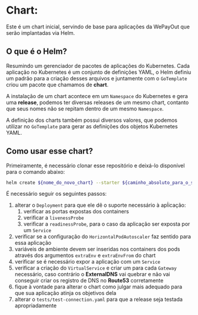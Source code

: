 # Chart: <CHARTNAME>

Este é um chart inicial, servindo de base para aplicações da WePayOut que serão
implantadas via Helm.

## O que é o Helm?

Resumindo um gerenciador de pacotes de aplicações do Kubernetes. Cada aplicação
no Kubernetes é um conjunto de definições YAML, o Helm definiu um padrão para
a criação desses arquivos e juntamente com o `GoTemplate` criou um pacote que
chamamos de **chart**.

A instalação de um chart acontece em um `Namespace` do Kubernetes e gera uma
**release**, podemos ter diversas releases de um mesmo chart, contanto que seus
nomes não se repitam dentro de um mesmo `Namespace`.

A definição dos charts também possui diversos valores, que podemos utilizar no
`GoTemplate` para gerar as definições dos objetos Kubernetes YAML.

## Como usar esse chart?

Primeiramente, é necessário clonar esse repositório e deixá-lo disponível para
o comando abaixo:

```bash
helm create ${nome_do_novo_chart} --starter ${caminho_absoluto_para_o_starter_chart}
```

É necessário seguir os seguintes passos:

1. alterar o `Deployment` para que ele dê o suporte necessário à apĺicação:
    1. verificar as portas expostas dos containers
    2. verificar a `livenessProbe`
    3. verificar a `readinessProbe`, para o caso da aplicação ser exposta por
    um `Service`
2. verificar se a configuração do `HorizontalPodAutoscaler` faz sentido para
essa aplicação
3. variáveis de ambiente devem ser inseridas nos containers dos pods através
dos argumentos `extraEnv` e `extraEnvFrom` do chart
4. verificar se é necessário expor a aplicação com um `Service`
5. verificar a criação do `VirtualService` e criar um para cada `Gateway`
necessário, caso contrário o **ExternalDNS** vai quebrar e não vai conseguir
criar os registro de DNS no **Route53** corretamente
6. fique à vontade para alterar o chart como julgar mais adequado para que sua
aplicação atinja os objetivos dela
7. alterar o `tests/test-connection.yaml` para que a release seja testada
apropriadamente
